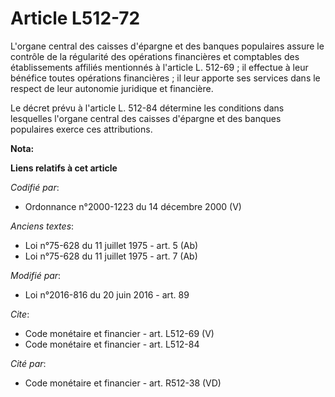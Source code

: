 # Article L512-72

L'organe central des caisses d'épargne et des banques populaires assure le contrôle de la régularité des opérations
financières et comptables des établissements affiliés mentionnés à l'article L. 512-69 ; il effectue à leur bénéfice toutes
opérations financières ; il leur apporte ses services dans le respect de leur autonomie juridique et financière. 

Le décret prévu à l'article L. 512-84 détermine les conditions dans lesquelles l'organe central des caisses d'épargne et des
banques populaires exerce ces attributions.

**Nota:**



**Liens relatifs à cet article**

_Codifié par_:

  - Ordonnance n°2000-1223 du 14 décembre 2000 (V)

_Anciens textes_:

  - Loi n°75-628 du 11 juillet 1975 - art. 5 (Ab)
  - Loi n°75-628 du 11 juillet 1975 - art. 7 (Ab)

_Modifié par_:

  - Loi n°2016-816 du 20 juin 2016 - art. 89

_Cite_:

  - Code monétaire et financier - art. L512-69 (V)
  - Code monétaire et financier - art. L512-84

_Cité par_:

  - Code monétaire et financier - art. R512-38 (VD)
